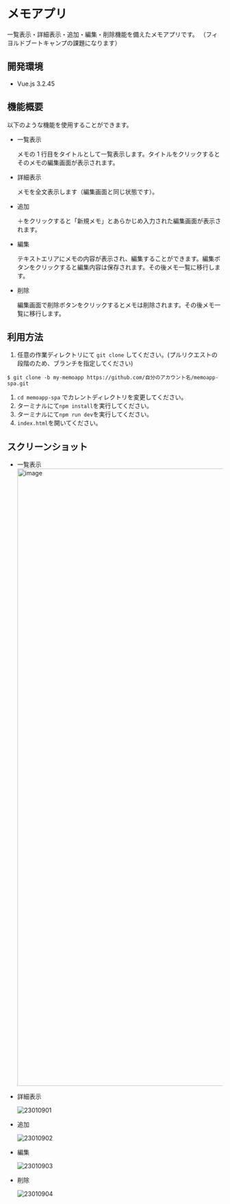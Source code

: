 # メモアプリ

一覧表示・詳細表示・追加・編集・削除機能を備えたメモアプリです。
（フィヨルドブートキャンプの課題になります）

## 開発環境

- Vue.js 3.2.45

## 機能概要

以下のような機能を使用することができます。

- 一覧表示

  メモの 1 行目をタイトルとして一覧表示します。タイトルをクリックするとそのメモの編集画面が表示されます。

- 詳細表示

  メモを全文表示します（編集画面と同じ状態です）。

- 追加

  ＋をクリックすると「新規メモ」とあらかじめ入力された編集画面が表示されます。

- 編集

  テキストエリアにメモの内容が表示され、編集することができます。編集ボタンをクリックすると編集内容は保存されます。その後メモ一覧に移行します。

- 削除

  編集画面で削除ボタンをクリックするとメモは削除されます。その後メモ一覧に移行します。

## 利用方法

1. 任意の作業ディレクトリにて `git clone` してください。(プルリクエストの段階のため、ブランチを指定してください)

```
$ git clone -b my-memoapp https://github.com/自分のアカウント名/memoapp-spa.git
```

1. `cd memoapp-spa` でカレントディレクトリを変更してください。
1. ターミナルにて`npm install`を実行してください。
1. ターミナルにて`npm run dev`を実行してください。
1. `index.html`を開いてください。

## スクリーンショット

- 一覧表示
  <img width="1440" alt="image" src="https://user-images.githubusercontent.com/77523896/211264390-5df02c58-49e5-4575-a0bd-835d97eee77f.png">

- 詳細表示

  ![23010901](https://user-images.githubusercontent.com/77523896/211264747-c71f1e7c-7da8-4069-b687-aecfdf8123b3.gif)

- 追加

  ![23010902](https://user-images.githubusercontent.com/77523896/211265328-528ac04b-5483-40ef-abea-0905ebd2a854.gif)

- 編集

  ![23010903](https://user-images.githubusercontent.com/77523896/211265724-59208185-1cf7-4b14-8b38-84cc365194e4.gif)

- 削除

  ![23010904](https://user-images.githubusercontent.com/77523896/211266016-56810c3d-5bd2-4911-aba4-b05713a3d6d8.gif)
